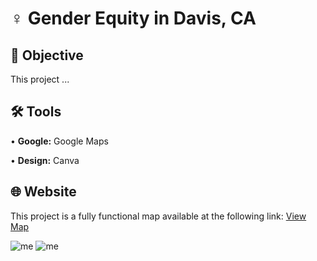 # ♀️ Gender Equity in Davis, CA
## 🎯 Objective <br>
This project ... <p>
## 🛠️ Tools <br>
• <b>Google:</b> Google Maps <p>
• <b>Design:</b> Canva <p>
## 🌐 Website <br>
This project is a fully functional map available at the following link: [View Map](https://www.google.com/maps/d/u/2/viewer?mid=1JCHQmCF28HG8ACYw9BgTf9y4J9lAowo&ll=38.5426388946742%2C-121.75602006538955&z=15) <p>
![me](https://github.com/redefiningvicky/Gender-Equity-in-Davis/blob/1bd9f895aa655f8fe8d02ed3e1c755172d8662ae/Poster/Poster_Gender_Equity_in_Davis_2.png)
![me]()
